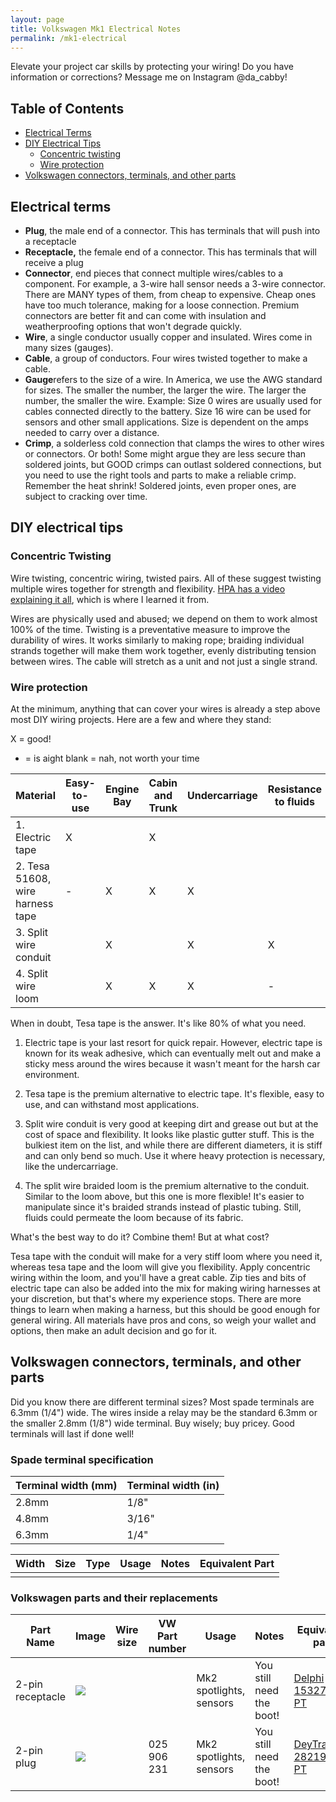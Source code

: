 ```yaml
---
layout: page
title: Volkswagen Mk1 Electrical Notes
permalink: /mk1-electrical
---
```


Elevate your project car skills by protecting your wiring! Do you have information or corrections? Message me on Instagram @da_cabby!

## Table of Contents

- [Electrical Terms](https://www.sudoyashi.com/mk1-electrical#electrical-terms)
- [DIY Electrical Tips](https://www.sudoyashi.com/mk1-electrical#diy-electrical-tips)
  - [Concentric twisting](https://www.sudoyashi.com/mk1-electrical#concentric-twisting)
  - [Wire protection](https://www.sudoyashi.com/mk1-electrical#wire-protection)
- [Volkswagen connectors, terminals, and other parts](https://www.sudoyashi.com/mk1-electrical#volkswagen-connectors-terminals-and-other-parts)

## Electrical terms

- **Plug**, the male end of a connector. This has terminals that will push into a receptacle
- **Receptacle,** the female end of a connector. This has terminals that will receive a plug
- **Connector**, end pieces that connect multiple wires/cables to a component. For example, a 3-wire hall sensor needs a 3-wire connector. There are MANY types of them, from cheap to expensive. Cheap ones have too much tolerance, making for a loose connection. Premium connectors are better fit and can come with insulation and weatherproofing options that won't degrade quickly.
- **Wire**, a single conductor usually copper and insulated. Wires come in many sizes (gauges).
- **Cable**, a group of conductors. Four wires twisted together to make a cable.
- **Gauge**refers to the size of a wire. In America, we use the AWG standard for sizes. The smaller the number, the larger the wire. The larger the number, the smaller the wire. Example: Size 0 wires are usually used for cables connected directly to the battery. Size 16 wire can be used for sensors and other small applications. Size is dependent on the amps needed to carry over a distance.
- **Crimp**, a solderless cold connection that clamps the wires to other wires or connectors. Or both! Some might argue they are less secure than soldered joints, but GOOD crimps can outlast soldered connections, but you need to use the right tools and parts to make a reliable crimp. Remember the heat shrink! Soldered joints, even proper ones, are subject to cracking over time.

## DIY electrical tips

### Concentric Twisting

Wire twisting, concentric wiring, twisted pairs. All of these suggest twisting multiple wires together for strength and flexibility. [HPA has a video explaining it all](https://www.youtube.com/watch?v=dsgUhNH7F7k), which is where I learned it from.

Wires are physically used and abused; we depend on them to work almost 100% of the time. Twisting is a preventative measure to improve the durability of wires. It works similarly to making rope; braiding individual strands together will make them work together, evenly distributing tension between wires. The cable will stretch as a unit and not just a single strand.

### Wire protection

At the minimum, anything that can cover your wires is already a step above most DIY wiring projects. Here are a few and where they stand:

X = good!
- = is aight
blank = nah, not worth your time

| Material                      | Easy-to-use | Engine Bay | Cabin and Trunk | Undercarriage | Resistance to fluids |
| ----------------------------- | ----------- | ---------- | --------------- | ------------- | -------------------- |
|1. Electric tape                 | X           |            | X               |               |                      |
|2. Tesa 51608, wire harness tape | -           | X          | X               | X             |                      |
|3. Split wire conduit            |             | X          |                 | X             | X                    |
|4. Split wire loom               |             | X          | X               | X             | -                    |

When in doubt, Tesa tape is the answer. It's like 80% of what you need.

1. Electric tape is your last resort for quick repair. However, electric tape is known for its weak adhesive, which can eventually melt out and make a sticky mess around the wires because it wasn't meant for the harsh car environment.

2. Tesa tape is the premium alternative to electric tape. It's flexible, easy to use, and can withstand most applications.

3. Split wire conduit is very good at keeping dirt and grease out but at the cost of space and flexibility. It looks like plastic gutter stuff. This is the bulkiest item on the list, and while there are different diameters, it is stiff and can only bend so much. Use it where heavy protection is necessary, like the undercarriage.

4. The split wire braided loom is the premium alternative to the conduit. Similar to the loom above, but this one is more flexible! It's easier to manipulate since it's braided strands instead of plastic tubing. Still, fluids could permeate the loom because of its fabric. 

What's the best way to do it? Combine them! But at what cost?

Tesa tape with the conduit will make for a very stiff loom where you need it, whereas tesa tape and the loom will give you flexibility. Apply concentric wiring within the loom, and you'll have a great cable. Zip ties and bits of electric tape can also be added into the mix for making wiring harnesses at your discretion, but that's where my experience stops. There are more things to learn when making a harness, but this should be good enough for general wiring. All materials have pros and cons, so weigh your wallet and options, then make an adult decision and go for it.

## Volkswagen connectors, terminals, and other parts

Did you know there are different terminal sizes? Most spade terminals are 6.3mm (1/4") wide. The wires inside a relay may be the standard 6.3mm or the smaller 2.8mm (1/8") wide terminal. Buy wisely; buy pricey. Good terminals will last if done well! 

### Spade terminal specification

| Terminal width (mm) | Terminal width (in) |
| ------------------- | ------------------- |
| 2.8mm               | 1/8"                |
| 4.8mm               | 3/16"               |
| 6.3mm               | 1/4"                |

| Width | Size | Type | Usage | Notes | Equivalent Part |
| ----- | ---- | ---- | ----- | ----- | --------------- |
|       |      |      |       |       |                 |



### Volkswagen parts and their replacements

| Part Name        | Image                                                        | Wire size | VW Part number | Usage                   | Notes                    | Equivalent part                                              |
| ---------------- | ------------------------------------------------------------ | --------- | -------------- | ----------------------- | ------------------------ | ------------------------------------------------------------ |
| 2-pin receptacle | ![](https://sudoyashi.com/assets/img/cabby/electrical/vw-female-receptacle.jpg) |           |                | Mk2 spotlights, sensors | You still need the boot! | [Delphi 15327868-PT](https://www.automotive-connectors.com/delphi-15327868-pt-full-assembled-037-906-240-2-way-black-2-8-timer-sealed-female-connector-assembly.html?___store=english&gclid=CjwKCAjwkYDbBRB6EiwAR0T_-rnlYzVOibuWk0x1E-h-TN55IqMm1N_qt_1sTWyExnTHmwYaYYxWJBoCcksQAvD_BwE) |
| 2-pin plug       | ![](https://sudoyashi.com/assets/img/cabby/electrical/vw-male-plug.jpg) |           | 025 906 231    | Mk2 spotlights, sensors | You still need the boot! | [DeyTrade 282190-1-PT](https://www.automotive-connectors.com/full-assembled-tyco-106462-1-2-way-male-junior-power-timer-connector.html) |
